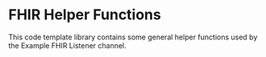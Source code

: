 # FHIR Helper Functions

This code template library contains some general helper functions used by the Example FHIR Listener channel.
